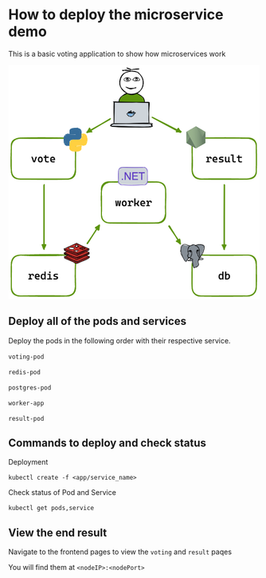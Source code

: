 # How to deploy the microservice demo

This is a basic voting application to show how microservices work

![Architecture Overview](architecture.excalidraw.png)

## Deploy all of the pods and services

Deploy the pods in the following order with their respective service.

`voting-pod`

`redis-pod`

`postgres-pod`

`worker-app`

`result-pod`

## Commands to deploy and check status

Deployment

``` shell
kubectl create -f <app/service_name>
```

Check status of Pod and Service

``` shell
kubectl get pods,service
```

## View the end result

Navigate to the frontend pages to view the `voting` and `result` paqes

You will find them at `<nodeIP>:<nodePort>`
